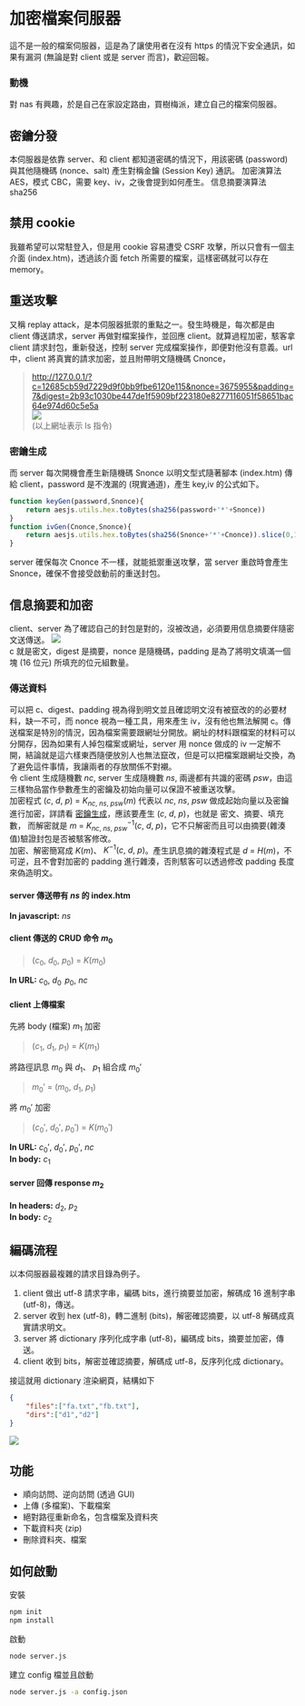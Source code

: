 # 加密檔案伺服器
這不是一般的檔案伺服器，這是為了讓使用者在沒有 https 的情況下安全通訊，如果有漏洞 (無論是對 client 或是 server 而言)，歡迎回報。  
### 動機
對 nas 有興趣，於是自己在家設定路由，買樹梅派，建立自己的檔案伺服器。
## 密鑰分發
本伺服器是依靠 server、和 client 都知道密碼的情況下，用該密碼 (password) 與其他隨機碼 (nonce、salt) 產生對稱金鑰 (Session Key) 通訊。
加密演算法 AES，模式 CBC，需要 key、iv，之後會提到如何產生。
信息摘要演算法 sha256
## 禁用 cookie
我雖希望可以常駐登入，但是用 cookie 容易遭受 CSRF 攻擊，所以只會有一個主介面 (index.htm)，透過該介面 fetch 所需要的檔案，這樣密碼就可以存在 memory。
## 重送攻擊
又稱 replay attack，是本伺服器抵禦的重點之一。發生時機是，每次都是由 client 傳送請求，server 再做對檔案操作，並回應 client。就算過程加密，駭客拿 client 請求封包，重新發送，控制 server 完成檔案操作，即便對他沒有意義。url 中，client 將真實的請求加密，並且附帶明文隨機碼 Cnonce，  

>http://127.0.0.1/?c=12685cb59d7229d9f0bb9fbe6120e115&nonce=3675955&padding=7&digest=2b93c1030be447de1f5909bf223180e8277116051f58651bac64e974d60c5e5a  
![](https://i.imgur.com/0EkSpBf.png)  
(以上網址表示 ls 指令)  

### 密鑰生成
而 server 每次開機會產生新隨機碼 Snonce 以明文型式隨著腳本 (index.htm) 傳給 client，password 是不洩漏的 (現實通道)，產生 key,iv 的公式如下。
```javascript
function keyGen(password,Snonce){
    return aesjs.utils.hex.toBytes(sha256(password+'*'+Snonce))
}
function ivGen(Cnonce,Snonce){
    return aesjs.utils.hex.toBytes(sha256(Snonce+'*'+Cnonce)).slice(0,16)
}
```
server 確保每次 Cnonce 不一樣，就能抵禦重送攻擊，當 server 重啟時會產生 Snonce，確保不會接受啟動前的重送封包。
## 信息摘要和加密
client、server 為了確認自己的封包是對的，沒被改過，必須要用信息摘要伴隨密文送傳送。
![](https://i.imgur.com/0EkSpBf.png)  
c 就是密文，digest 是摘要，nonce 是隨機碼，padding 是為了將明文填滿一個塊 (16 位元) 所填充的位元組數量。  
### 傳送資料
可以把 c、digest、padding 視為得到明文並且確認明文沒有被竄改的的必要材料，缺一不可，而 nonce 視為一種工具，用來產生 iv，沒有他也無法解開 c。傳送檔案是特別的情況，因為檔案需要跟網址分開放。網址的材料跟檔案的材料可以分開存，因為如果有人掉包檔案或網址，server 用 nonce 做成的 iv 一定解不開，結論就是這六樣東西隨便放別人也無法竄改，但是可以把檔案跟網址交換，為了避免這件事情，我讓兩者的存放關係不對襯。  
令 client 生成隨機數 $nc$, server 生成隨機數 $ns$, 兩邊都有共識的密碼 $psw$，由這三樣物品當作參數產生的密鑰及初始向量可以保證不被重送攻擊。  
加密程式 $(c,\ d,\ p)\ =\ K_{nc,\ ns,\ psw}(m)$ 代表以 $nc,\ ns,\ psw$ 做成起始向量以及密鑰進行加密，詳請看 [密鑰生成](#密鑰生成)，應該要產生 $(c,\ d,\ p)$，也就是 密文、摘要、填充數，
而解密就是 $m\ =\ K^{-1}_{nc,\ ns,\ psw}(c,\ d,\ p)$，它不只解密而且可以由摘要(雜湊值)驗證封包是否被駭客修改。  
加密、解密簡寫成 $K(m)$、 $K^{-1}(c,\ d,\ p)$。產生訊息摘的雜湊程式是 $d\ =\ H(m)$，不可逆，且不會對加密的 padding 進行雜湊，否則駭客可以透過修改 padding 長度來偽造明文。

#### server 傳送帶有 $ns$ 的 index.htm  
**In javascript:** $ns$
#### client 傳送的 CRUD 命令 $m_0$  
>$(c_0,\ d_0,\ p_0)\ =\ K(m_0)$  

**In URL:** $c_0,\ d_0\,\ p_0,\ nc$  
#### client 上傳檔案  
先將 body (檔案) $m_1$ 加密  
>$(c_1,\ d_1,\ p_1)\ =\ K(m_1)$  

將路徑訊息 $m_0$ 與 $d_1$、 $p_1$ 組合成 $m_0'$  
>$m_0'\ =\ (m_0,\ d_1,\ p_1)$  

將 $m_0'$ 加密  
>$(c_0',\ d_0',\ p_0')\ =\ K(m_0')$  

**In URL:** $c_0',\ d_0',\ p_0',\ nc$  
**In body:** $c_1$  

#### server 回傳 response $m_2$  
**In headers:** $d_2,\ p_2$  
**In body:** $c_2$  

## 編碼流程
以本伺服器最複雜的請求目錄為例子。
1. client 做出 utf-8 請求字串，編碼 bits，進行摘要並加密，解碼成 16 進制字串 (utf-8)，傳送。
2. server 收到 hex (utf-8)，轉二進制 (bits)，解密確認摘要，以 utf-8 解碼成真實請求明文。
3. server 將 dictionary 序列化成字串 (utf-8)，編碼成 bits，摘要並加密，傳送。
4. client 收到 bits，解密並確認摘要，解碼成 utf-8，反序列化成 dictionary。

接這就用 dictionary 渲染網頁，結構如下
```json
{
    "files":["fa.txt","fb.txt"],
    "dirs":["d1","d2"]
}
```
![](https://i.imgur.com/JLIFBln.png)
## 功能
* 順向訪問、逆向訪問 (透過 GUI)
* 上傳 (多檔案)、下載檔案
* 絕對路徑重新命名，包含檔案及資料夾
* 下載資料夾 (zip)
* 刪除資料夾、檔案
## 如何啟動
安裝
```sh
npm init
npm install
```
啟動
```sh
node server.js
```
建立 config 檔並且啟動
```sh
node server.js -a config.json
```
